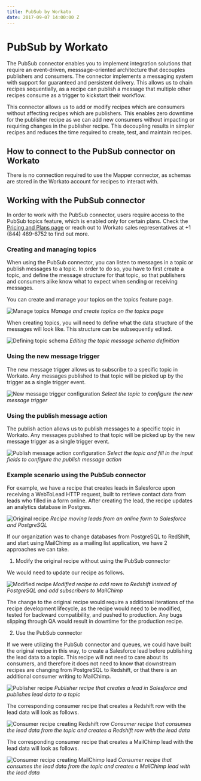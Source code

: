 ```yaml
---
title: PubSub by Workato
date: 2017-09-07 14:00:00 Z
---
```


# PubSub by Workato
The PubSub connector enables you to implement integration solutions that require an event-driven, messsage-oriented architecture that decouples publishers and consumers. The connector implements a messaging system with support for guaranteed and persistent delivery. This allows us to chain recipes sequentially, as a recipe can publish a message that multiple other recipes consume as a trigger to kickstart their workflow.

This connector allows us to add or modify recipes which are consumers without affecting recipes which are publishers. This enables zero downtime for the publisher recipe as we can add new consumers without impacting or requiring changes in the publisher recipe. This decoupling results in simpler recipes and reduces the time required to create, test, and maintain recipes.

## How to connect to the PubSub connector on Workato
There is no connection required to use the Mapper connector, as schemas are stored in the Workato account for recipes to interact with.

## Working with the PubSub connector
In order to work with the PubSub connector, users require access to the PubSub topics feature, which is enabled only for certain plans. Check the [Pricing and Plans page](https://www.workato.com/pricing?audience=general) or reach out to Workato sales representatives at +1 (844) 469-6752 to find out more.

### Creating and managing topics
When using the PubSub connector, you can listen to messages in a topic or publish messages to a topic. In order to do so, you have to first create a topic, and define the message structure for that topic, so that publishers and consumers alike know what to expect when sending or receiving messages.

You can create and manage your topics on the topics feature page.

![Manage topics](/assets/images/connectors/pubsub/manage-topics.png)
*Manage and create topics on the topics page*

When creating topics, you will need to define what the data structure of the messages will look like. This structure can be subsequently edited.

![Defining topic schema](/assets/images/connectors/pubsub/defining-topic-schema.gif)
*Editing the topic message schema definition*

### Using the new message trigger
The new message trigger allows us to subscribe to a specific topic in Workato. Any messages published to that topic will be picked up by the trigger as a single trigger event.

![New message trigger configuration](/assets/images/connectors/pubsub/new-message-trigger.png)
*Select the topic to configure the new message trigger*

### Using the publish message action
The publish action allows us to publish messages to a specific topic in Workato. Any messages published to that topic will be picked up by the new message trigger as a single trigger event.

![Publish message action configuration](/assets/images/connectors/pubsub/publish-message-action.gif)
*Select the topic and fill in the input fields to configure the publish message action*

### Example scenario using the PubSub connector
For example, we have a recipe that creates leads in Salesforce upon receiving a WebToLead HTTP request, built to retrieve contact data from leads who filled in a form online. After creating the lead, the recipe updates an analytics database in Postgres.

![Original recipe](/assets/images/connectors/pubsub/original-pubsub-recipe.png)
*Recipe moving leads from an online form to Salesforce and PostgreSQL*

If our organization was to change databases from PostgreSQL to RedShift, and start using MailChimp as a mailing list application, we have 2 approaches we can take.

1) Modify the original recipe without using the PubSub connector

We would need to update our recipe as follows.

![Modified recipe](/assets/images/connectors/pubsub/modified-original-recipe.png)
*Modified recipe to add rows to Redshift instead of PostgreSQL and add subscribers to MailChimp*

The change to the original recipe would require a additional iterations of the recipe development lifecycle, as the recipe would need to be modified, tested for backward compatibility, and pushed to production. Any bugs slipping through QA would result in downtime for the production recipe.

2) Use the PubSub connector

If we were utilizing the PubSub connector and queues, we could have built the original recipe in this way, to create a Salesforce lead before publishing the lead data to a topic. This recipe will not need to care about its consumers, and therefore it does not need to know that downstream recipes are changing from PostgreSQL to Redshift, or that there is an additional consumer writing to MailChimp.

![Publisher recipe](/assets/images/connectors/pubsub/recipe-with-publish-step.png)
*Publisher recipe that creates a lead in Salesforce and publishes lead data to a topic*

The corresponding consumer recipe that creates a Redshift row with the lead data will look as follows.

![Consumer recipe creating Redshift row](/assets/images/connectors/pubsub/consumer-recipe-creating-redshift-row.png)
*Consumer recipe that consumes the lead data from the topic and creates a Redshift row with the lead data*

The corresponding consumer recipe that creates a MailChimp lead with the lead data will look as follows.

![Consumer recipe creating MailChimp lead](/assets/images/connectors/pubsub/consumer-recipe-creating-mailchimp-lead.png)
*Consumer recipe that consumes the lead data from the topic and creates a MailChimp lead with the lead data*

